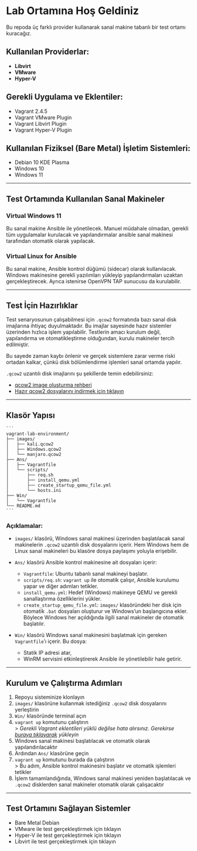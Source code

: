 # Lab Ortamına Hoş Geldiniz 

Bu repoda üç farklı provider kullanarak sanal makine tabanlı bir test ortamı kuracağız.

## Kullanılan Providerlar:
  - **Libvirt**
  - **VMware**
  - **Hyper-V**

## Gerekli Uygulama ve Eklentiler:
  - Vagrant 2.4.5  
  - Vagrant VMware Plugin  
  - Vagrant Libvirt Plugin  
  - Vagrant Hyper-V Plugin  

## Kullanılan Fiziksel (Bare Metal) İşletim Sistemleri:
  - Debian 10 KDE Plasma  
  - Windows 10  
  - Windows 11  

---

## Test Ortamında Kullanılan Sanal Makineler

###  Virtual Windows 11  
  Bu sanal makine Ansible ile yönetilecek. Manuel müdahale olmadan, gerekli tüm uygulamalar kurulacak ve yapılandırmalar ansible sanal makinesi tarafından otomatik olarak yapılacak.

###  Virtual Linux for Ansible  
  Bu sanal makine, Ansible kontrol düğümü (sidecar) olarak kullanılacak. Windows makinesine gerekli yazılımları yükleyip yapılandırmaları uzaktan gerçekleştirecek. Ayrıca istenirse OpenVPN TAP sunucusu da kurulabilir.

---

## Test İçin Hazırlıklar

  Test senaryosunun çalışabilmesi için `.qcow2` formatında bazı sanal disk imajlarına ihtiyaç duyulmaktadır. Bu imajlar sayesinde hazır sistemler üzerinden hızlıca işlem yapılabilir. Testlerin amacı kurulum değil, yapılandırma ve otomatikleştirme olduğundan, kurulu makineler tercih edilmiştir.

  Bu sayede zaman kaybı önlenir ve gerçek sistemlere zarar verme riski ortadan kalkar, çünkü disk bölümlendirme işlemleri sanal ortamda yapılır.

`.qcow2` uzantılı disk imajlarını şu şekillerde temin edebilirsiniz:

  -  [qcow2 image oluşturma rehberi](#)
  -  [Hazır qcow2 dosyalarını indirmek için tıklayın](#)

---

##  Klasör Yapısı

    ```
    vagrant-lab-environment/
    ├── images/
    │   ├── kali.qcow2
    │   ├── Windows.qcow2
    │   └── manjaro.qcow2
    ├── Ans/
    │   ├── Vagrantfile
    │   └── scripts/
    │       ├── req.sh
    │       ├── install_qemu.yml
    │       ├── create_startup_qemu_file.yml
    │       └── hosts.ini
    ├── Win/
    │   └── Vagrantfile
    └── README.md
    ```

### Açıklamalar:

  - `images/` klasörü, Windows sanal makinesi üzerinden başlatılacak sanal makinelerin `.qcow2` uzantılı disk dosyalarını içerir. Hem Windows hem de Linux sanal makineleri bu klasöre dosya paylaşımı yoluyla erişebilir.
  
  - `Ans/` klasörü Ansible kontrol makinesine ait dosyaları içerir:
    - `Vagrantfile`: Ubuntu tabanlı sanal makineyi başlatır.
    - `scripts/req.sh`: `vagrant up` ile otomatik çalışır, Ansible kurulumu yapar ve diğer adımları tetikler.
    - `install_qemu.yml`: Hedef (Windows) makineye QEMU ve gerekli sanallaştırma özelliklerini yükler.
    - `create_startup_qemu_file.yml`: `images/` klasöründeki her disk için otomatik `.bat` dosyaları oluşturur ve Windows’un başlangıcına ekler. Böylece Windows her açıldığında ilgili sanal makineler de otomatik başlatılır.
  
  - `Win/` klasörü Windows sanal makinesini başlatmak için gereken `Vagrantfile`’ı içerir. Bu dosya:
    - Statik IP adresi atar,
    - WinRM servisini etkinleştirerek Ansible ile yönetilebilir hale getirir.
  
  ---

## Kurulum ve Çalıştırma Adımları

  1.  Repoyu sisteminize klonlayın  
  2.  `images/` klasörüne kullanmak istediğiniz `.qcow2` disk dosyalarını yerleştirin  
  3.  `Win/` klasöründe terminal açın  
  4.  `vagrant up` komutunu çalıştırın  
     > *Gerekli Vagrant eklentileri yüklü değilse hata alırsınız. Gerekirse [buraya tıklayarak](#) yükleyin*  
  5.  Windows sanal makinesi başlatılacak ve otomatik olarak yapılandırılacaktır  
  6.  Ardından `Ans/` klasörüne geçin  
  7.  `vagrant up` komutunu burada da çalıştırın  
     > Bu adım, Ansible kontrol makinesini başlatır ve otomatik işlemleri tetikler  
  8.  İşlem tamamlandığında, Windows sanal makinesi yeniden başlatılacak ve `.qcow2` disklerden sanal makineler otomatik olarak çalışacaktır  

---

## Test Ortamını Sağlayan Sistemler

  -  Bare Metal Debian  
  -  VMware ile test gerçekleştirmek için tıklayın  
  -  Hyper-V ile test gerçekleştirmek için tıklayın  
  -  Libvirt ile test gerçekleştirmek için tıklayın
